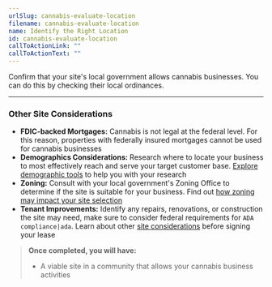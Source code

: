 ```yaml
---
urlSlug: cannabis-evaluate-location
filename: cannabis-evaluate-location
name: Identify the Right Location
id: cannabis-evaluate-location
callToActionLink: ""
callToActionText: ""
---
```

Confirm that your site's local government allows cannabis businesses. You can do this by checking their local ordinances. 


---
### Other Site Considerations

- **FDIC-backed Mortgages:** Cannabis is not legal at the federal level. For this reason, properties with federally insured mortgages cannot be used for cannabis businesses
- **Demographics Considerations:** Research where to locate your business to most effectively reach and serve your target customer base. [Explore demographic tools](https://business.nj.gov/pages/select-a-location) to help you with your research 
- **Zoning:** Consult with your local government's Zoning Office to determine if the site is suitable for your business. Find out [how zoning may impact your site selection](https://business.nj.gov/pages/select-a-location) 
- **Tenant Improvements:** Identify any repairs, renovations, or construction the site may need, make sure to consider federal requirements for `ADA compliance|ada`. Learn about other [site considerations](https://business.nj.gov/pages/leasing-tips) before signing your lease

>**Once completed, you will have:**
>
>- A viable site in a community that allows your cannabis business activities 